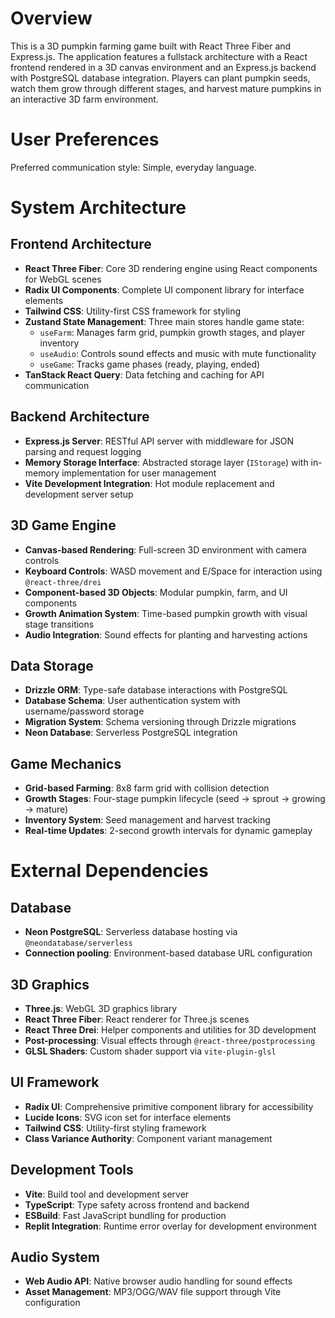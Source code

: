 # Overview

This is a 3D pumpkin farming game built with React Three Fiber and Express.js. The application features a fullstack architecture with a React frontend rendered in a 3D canvas environment and an Express.js backend with PostgreSQL database integration. Players can plant pumpkin seeds, watch them grow through different stages, and harvest mature pumpkins in an interactive 3D farm environment.

# User Preferences

Preferred communication style: Simple, everyday language.

# System Architecture

## Frontend Architecture
- **React Three Fiber**: Core 3D rendering engine using React components for WebGL scenes
- **Radix UI Components**: Complete UI component library for interface elements
- **Tailwind CSS**: Utility-first CSS framework for styling
- **Zustand State Management**: Three main stores handle game state:
  - `useFarm`: Manages farm grid, pumpkin growth stages, and player inventory
  - `useAudio`: Controls sound effects and music with mute functionality
  - `useGame`: Tracks game phases (ready, playing, ended)
- **TanStack React Query**: Data fetching and caching for API communication

## Backend Architecture
- **Express.js Server**: RESTful API server with middleware for JSON parsing and request logging
- **Memory Storage Interface**: Abstracted storage layer (`IStorage`) with in-memory implementation for user management
- **Vite Development Integration**: Hot module replacement and development server setup

## 3D Game Engine
- **Canvas-based Rendering**: Full-screen 3D environment with camera controls
- **Keyboard Controls**: WASD movement and E/Space for interaction using `@react-three/drei`
- **Component-based 3D Objects**: Modular pumpkin, farm, and UI components
- **Growth Animation System**: Time-based pumpkin growth with visual stage transitions
- **Audio Integration**: Sound effects for planting and harvesting actions

## Data Storage
- **Drizzle ORM**: Type-safe database interactions with PostgreSQL
- **Database Schema**: User authentication system with username/password storage
- **Migration System**: Schema versioning through Drizzle migrations
- **Neon Database**: Serverless PostgreSQL integration

## Game Mechanics
- **Grid-based Farming**: 8x8 farm grid with collision detection
- **Growth Stages**: Four-stage pumpkin lifecycle (seed → sprout → growing → mature)
- **Inventory System**: Seed management and harvest tracking
- **Real-time Updates**: 2-second growth intervals for dynamic gameplay

# External Dependencies

## Database
- **Neon PostgreSQL**: Serverless database hosting via `@neondatabase/serverless`
- **Connection pooling**: Environment-based database URL configuration

## 3D Graphics
- **Three.js**: WebGL 3D graphics library
- **React Three Fiber**: React renderer for Three.js scenes
- **React Three Drei**: Helper components and utilities for 3D development
- **Post-processing**: Visual effects through `@react-three/postprocessing`
- **GLSL Shaders**: Custom shader support via `vite-plugin-glsl`

## UI Framework
- **Radix UI**: Comprehensive primitive component library for accessibility
- **Lucide Icons**: SVG icon set for interface elements
- **Tailwind CSS**: Utility-first styling framework
- **Class Variance Authority**: Component variant management

## Development Tools
- **Vite**: Build tool and development server
- **TypeScript**: Type safety across frontend and backend
- **ESBuild**: Fast JavaScript bundling for production
- **Replit Integration**: Runtime error overlay for development environment

## Audio System
- **Web Audio API**: Native browser audio handling for sound effects
- **Asset Management**: MP3/OGG/WAV file support through Vite configuration